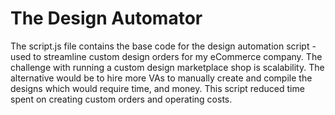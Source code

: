 # The Design Automator

The script.js file contains the base code for the design automation script - used to streamline custom design orders for my eCommerce company. The challenge with running a custom design marketplace shop is scalability. The alternative would be to hire more VAs to manually create and compile the designs which would require time, and money. This script reduced time spent on creating custom orders and operating costs.
